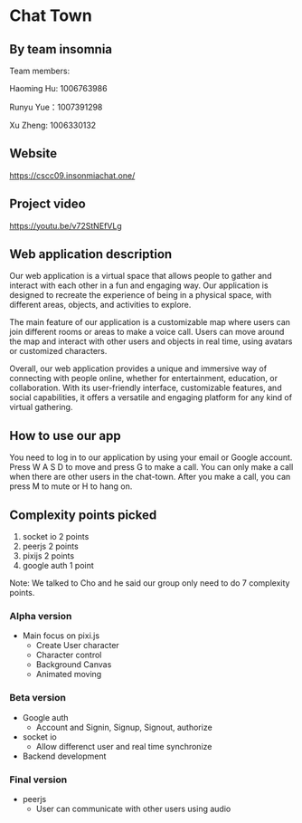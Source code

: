 # Chat Town

## By team insomnia

Team members:

Haoming Hu: 1006763986

Runyu Yue：1007391298

Xu Zheng: 1006330132

## Website

https://cscc09.insonmiachat.one/

## Project video

https://youtu.be/v72StNEfVLg

## Web application description

Our web application is a virtual space that allows people to gather and interact with each other in a fun and engaging way. Our application is designed to recreate the experience of being in a physical space, with different areas, objects, and activities to explore.

The main feature of our application is a customizable map where users can join different rooms or areas to make a voice call. Users can move around the map and interact with other users and objects in real time, using avatars or customized characters.

Overall, our web application provides a unique and immersive way of connecting with people online, whether for entertainment, education, or collaboration. With its user-friendly interface, customizable features, and social capabilities, it offers a versatile and engaging platform for any kind of virtual gathering.

## How to use our app

You need to log in to our application by using your email or Google account. Press W A S D to move and press G to make a call. You can only make a call when there are other users in the chat-town. After you make a call, you can press M to mute or H to hang on.

## Complexity points picked

1. socket io 2 points
2. peerjs 2 points
3. pixijs 2 points
4. google auth 1 point

Note: We talked to Cho and he said our group only need to do 7 complexity points.

### Alpha version

- Main focus on pixi.js
  - Create User character
  - Character control
  - Background Canvas
  - Animated moving

### Beta version

- Google auth
  - Account and Signin, Signup, Signout, authorize
- socket io
  - Allow differenct user and real time synchronize
- Backend development

### Final version

- peerjs
  - User can communicate with other users using audio

